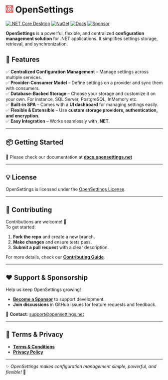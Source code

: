 # <img src="logo/open-settings-logo.png" alt="Header" width="24"/> OpenSettings
[![.NET Core Desktop](https://github.com/OpenSettings/open-settings/actions/workflows/dotnet.yml/badge.svg?branch=master)](https://github.com/OpenSettings/open-settings/actions/workflows/dotnet.yml)
[![NuGet](https://img.shields.io/nuget/v/OpenSettings.svg?color=1ecf18)](https://nuget.org/packages/OpenSettings)
[![Docs](https://img.shields.io/badge/docs-online-blue)](https://docs.opensettings.net)
[![Sponsor](https://img.shields.io/badge/sponsor-GitHub%20Sponsors-brightgreen)](https://github.com/sponsors/ogulcanturan)

**OpenSettings** is a powerful, flexible, and centralized **configuration management solution** for .NET applications. It simplifies settings storage, retrieval, and synchronization.  

## 🚀 Features  

✅ **Centralized Configuration Management** – Manage settings across multiple services.  
✅ **Provider-Consumer Model** – Define settings on a provider and sync them with consumers.  
✅ **Database-Backed Storage** – Choose your storage and customize it on your own. For instance, SQL Server, PostgreSQL, InMemory etc.  
✅ **Built-in SPA** – Comes with a **UI dashboard** for managing settings easily.  
✅ **Flexible & Extensible** – Use **custom storage providers, authentication, and encryption**.  
✅ **Easy Integration** – Works seamlessly with **.NET**.  

---

## 📦 Getting Started

📖 Please check our documentation at **[docs.opensettings.net](https://docs.opensettings.net)**  

---

## 💡 License  

OpenSettings is licensed under the [OpenSettings License](https://opensettings.net/license).

---

## 🤝 Contributing  

Contributions are welcome! 🚀  
To get started:  

1. **Fork the repo** and create a new branch.
2. **Make changes** and ensure tests pass.
3. **Submit a pull request** with a clear description.

For more details, check our **[Contributing Guide](https://docs.opensettings.net/contributing)**.  

---

## ❤️ Support & Sponsorship  

Help us keep OpenSettings growing!  

- **[Become a Sponsor](https://opensettings.net/become-a-sponsor)** to support development.  
- **Join discussions** in GitHub Issues for feature requests and feedback.  

📧 **Contact**: [support@opensettings.net](mailto:support@opensettings.net)  

---

## 📜 Terms & Privacy  

- **[Terms & Conditions](https://opensettings.net/terms-and-conditions)**  
- **[Privacy Policy](https://opensettings.net/privacy-policy)**  

---

✨ *OpenSettings makes configuration management simple, powerful, and flexible!* 🚀
